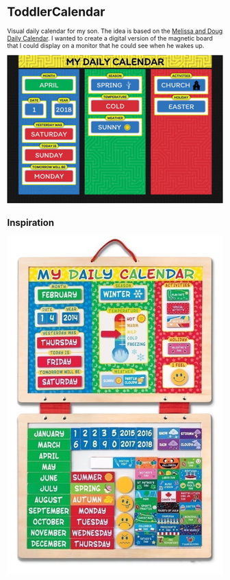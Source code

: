 # ToddlerCalendar
Visual daily calendar for my son. The idea is based on the [Melissa and Doug Daily Calendar](https://www.amazon.com/Melissa-Doug-First-Magnetic-Calendar/dp/1223081273/ref=sr_1_2?ie=UTF8&qid=1516368489&sr=8-2&keywords=melissa+and+doug+daily+calendar). I wanted to create a digital version of the magnetic board that I could display on a monitor that he could see when he wakes up. 



[![Figure 2](./ToddlerCalendar/Example.png)](./ToddlerCalendar/Example.png)

## Inspiration

[![Figure 1](./ToddlerCalendar/inspiration.jpg)](./ToddlerCalendar/inspiration.jpg)
